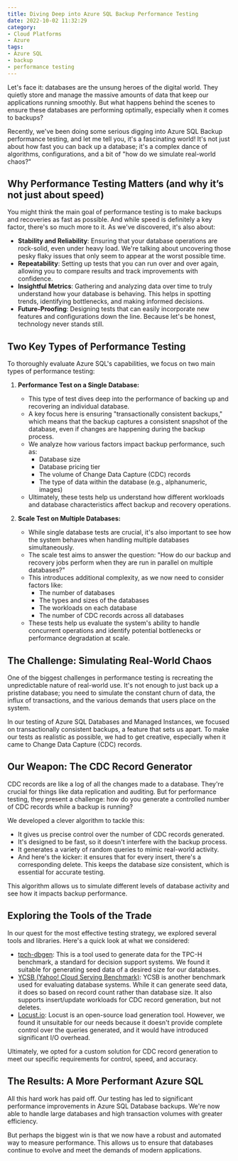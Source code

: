 ```yaml
---
title: Diving Deep into Azure SQL Backup Performance Testing
date: 2022-10-02 11:32:29
category:
- Cloud Platforms
- Azure
tags:
- Azure SQL
- backup
- performance testing
---
```


Let's face it: databases are the unsung heroes of the digital world. They quietly store and manage the massive amounts of data that keep our applications running smoothly. But what happens behind the scenes to ensure these databases are performing optimally, especially when it comes to backups?

Recently, we've been doing some serious digging into Azure SQL Backup performance testing, and let me tell you, it's a fascinating world! It's not just about how fast you can back up a database; it's a complex dance of algorithms, configurations, and a bit of "how do we simulate real-world chaos?"

## Why Performance Testing Matters (and why it’s not just about speed)

You might think the main goal of performance testing is to make backups and recoveries as fast as possible. And while speed is definitely a key factor, there's so much more to it. As we've discovered, it's also about:
- **Stability and Reliability**: Ensuring that your database operations are rock-solid, even under heavy load. We're talking about uncovering those pesky flaky issues that only seem to appear at the worst possible time.   
- **Repeatability**: Setting up tests that you can run over and over again, allowing you to compare results and track improvements with confidence.   
- **Insightful Metrics**: Gathering and analyzing data over time to truly understand how your database is behaving. This helps in spotting trends, identifying bottlenecks, and making informed decisions.   
- **Future-Proofing**: Designing tests that can easily incorporate new features and configurations down the line. Because let's be honest, technology never stands still.   

## Two Key Types of Performance Testing
To thoroughly evaluate Azure SQL's capabilities, we focus on two main types of performance testing:

1. **Performance Test on a Single Database:**
    - This type of test dives deep into the performance of backing up and recovering an individual database.
    - A key focus here is ensuring "transactionally consistent backups," which means that the backup captures a consistent snapshot of the database, even if changes are happening during the backup process.
    - We analyze how various factors impact backup performance, such as:
        - Database size   
        - Database pricing tier   
        - The volume of Change Data Capture (CDC) records   
        - The type of data within the database (e.g., alphanumeric, images)   
    - Ultimately, these tests help us understand how different workloads and database characteristics affect backup and recovery operations.
       
2. **Scale Test on Multiple Databases:**
    - While single database tests are crucial, it's also important to see how the system behaves when handling multiple databases simultaneously.
    - The scale test aims to answer the question: "How do our backup and recovery jobs perform when they are run in parallel on multiple databases?"   
    - This introduces additional complexity, as we now need to consider factors like:
        - The number of databases   
        - The types and sizes of the databases   
        - The workloads on each database   
        - The number of CDC records across all databases   
    - These tests help us evaluate the system's ability to handle concurrent operations and identify potential bottlenecks or performance degradation at scale. 

## The Challenge: Simulating Real-World Chaos
One of the biggest challenges in performance testing is recreating the unpredictable nature of real-world use. It's not enough to just back up a pristine database; you need to simulate the constant churn of data, the influx of transactions, and the various demands that users place on the system.

In our testing of Azure SQL Databases and Managed Instances, we focused on transactionally consistent backups, a feature that sets us apart. To make our tests as realistic as possible, we had to get creative, especially when it came to Change Data Capture (CDC) records.   

## Our Weapon: The CDC Record Generator
CDC records are like a log of all the changes made to a database. They're crucial for things like data replication and auditing. But for performance testing, they present a challenge: how do you generate a controlled number of CDC records while a backup is running?

We developed a clever algorithm to tackle this:   
- It gives us precise control over the number of CDC records generated.
- It's designed to be fast, so it doesn't interfere with the backup process.
- It generates a variety of random queries to mimic real-world activity.
- And here's the kicker: it ensures that for every insert, there's a corresponding delete. This keeps the database size consistent, which is essential for accurate testing.
   
This algorithm allows us to simulate different levels of database activity and see how it impacts backup performance.

## Exploring the Tools of the Trade
In our quest for the most effective testing strategy, we explored several tools and libraries. Here's a quick look at what we considered:
- [tpch-dbgen](https://github.com/electrum/tpch-dbgen): This is a tool used to generate data for the TPC-H benchmark, a standard for decision support systems. We found it suitable for generating seed data of a desired size for our databases.   
- [YCSB (Yahoo! Cloud Serving Benchmark)](https://github.com/brianfrankcooper/YCSB): YCSB is another benchmark used for evaluating database systems. While it can generate seed data, it does so based on record count rather than database size. It also supports insert/update workloads for CDC record generation, but not deletes.   
- [Locust.io](https://locust.io): Locust is an open-source load generation tool. However, we found it unsuitable for our needs because it doesn't provide complete control over the queries generated, and it would have introduced significant I/O overhead.
   
Ultimately, we opted for a custom solution for CDC record generation to meet our specific requirements for control, speed, and accuracy. 

## The Results: A More Performant Azure SQL
All this hard work has paid off. Our testing has led to significant performance improvements in Azure SQL Database backups. We're now able to handle large databases and high transaction volumes with greater efficiency.
   
But perhaps the biggest win is that we now have a robust and automated way to measure performance. This allows us to ensure that databases continue to evolve and meet the demands of modern applications.

